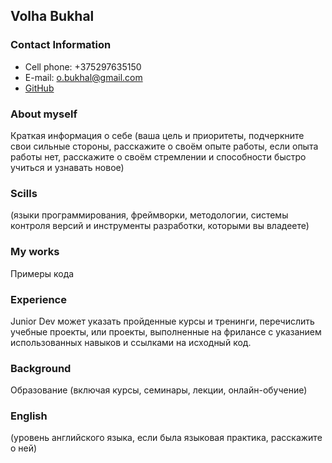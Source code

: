 ## Volha Bukhal

### Contact Information
* Cell phone: +375297635150
* E-mail: o.bukhal@gmail.com
* [GitHub](https://github.com/VolhaBukhal) 

### About myself
Краткая информация о себе (ваша цель и приоритеты, подчеркните свои сильные стороны, расскажите о своём опыте работы, если опыта работы нет, расскажите о своём стремлении и способности быстро учиться и узнавать новое)

### Scills
(языки программирования, фреймворки, методологии, системы контроля версий и инструменты разработки, которыми вы владеете)

### My works
Примеры кода

### Experience
Junior Dev может указать пройденные курсы и тренинги, перечислить учебные проекты, или проекты, выполненные на фрилансе с указанием использованных навыков и ссылками на исходный код.

### Background
Образование (включая курсы, семинары, лекции, онлайн-обучение)

### English
(уровень английского языка, если была языковая практика, расскажите о ней)











